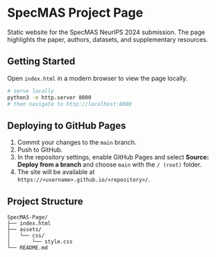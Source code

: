 # SpecMAS Project Page

Static website for the SpecMAS NeurIPS 2024 submission. The page highlights the paper, authors, datasets, and supplementary resources.

## Getting Started

Open `index.html` in a modern browser to view the page locally.

```bash
# serve locally
python3 -m http.server 8000
# then navigate to http://localhost:8000
```

## Deploying to GitHub Pages

1. Commit your changes to the `main` branch.
2. Push to GitHub.
3. In the repository settings, enable GitHub Pages and select **Source: Deploy from a branch** and choose `main` with the `/ (root)` folder.
4. The site will be available at `https://<username>.github.io/<repository>/`.

## Project Structure

```
SpecMAS-Page/
├── index.html
├── assets/
│   └── css/
│       └── style.css
└── README.md
```
